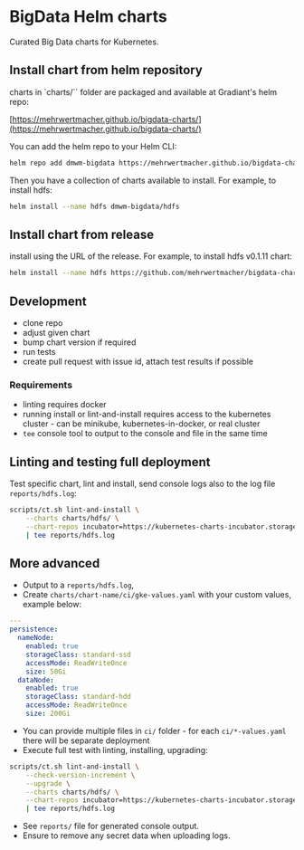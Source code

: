 # BigData Helm charts

Curated Big Data charts for Kubernetes.

## Install chart from helm repository

charts in `charts/`` folder are packaged and available at Gradiant's helm repo:  

[https://mehrwertmacher.github.io/bigdata-charts/](https://mehrwertmacher.github.io/bigdata-charts/)

You can add the helm repo to your Helm CLI:

```bash
helm repo add dmwm-bigdata https://mehrwertmacher.github.io/bigdata-charts/
```

Then you have a collection of charts available to install. For example, to install hdfs:

```bash
helm install --name hdfs dmwm-bigdata/hdfs
```

## Install chart from release

install using the URL of the release. For example, to install hdfs v0.1.11 chart:

```bash
helm install --name hdfs https://github.com/mehrwertmacher/bigdata-charts/releases/download/hdfs-0.1.11/hdfs-0.1.11.tgz
```

## Development

- clone repo
- adjust given chart
- bump chart version if required
- run tests
- create pull request with issue id, attach test results if possible

### Requirements

- linting requires docker
- running install or lint-and-install requires access to the kubernetes cluster - can be minikube, kubernetes-in-docker, or real cluster
- `tee` console tool to output to the console and file in the same time

## Linting and testing full deployment

Test specific chart, lint and install, send console logs also to the log file `reports/hdfs.log`:

```bash
scripts/ct.sh lint-and-install \
    --charts charts/hdfs/ \
    --chart-repos incubator=https://kubernetes-charts-incubator.storage.googleapis.com/,dmwm=https://mehrwertmacher.github.io/bigdata-charts \
    | tee reports/hdfs.log
```

## More advanced

- Output to a `reports/hdfs.log`, 
- Create `charts/chart-name/ci/gke-values.yaml` with your custom values, example below:

```yaml
---
persistence:
  nameNode:
    enabled: true
    storageClass: standard-ssd
    accessMode: ReadWriteOnce
    size: 50Gi
  dataNode:
    enabled: true
    storageClass: standard-hdd
    accessMode: ReadWriteOnce
    size: 200Gi

```

- You can provide multiple files in `ci/` folder - for each `ci/*-values.yaml` there will be separate deployment
- Execute full test with linting, installing, upgrading:

```bash
scripts/ct.sh lint-and-install \
    --check-version-increment \
    --upgrade \
    --charts charts/hdfs/ \
    --chart-repos incubator=https://kubernetes-charts-incubator.storage.googleapis.com/,dmwm=https://mehrwertmacher.github.io/bigdata-charts \
    | tee reports/hdfs.log
```

- See `reports/` file for generated console output.
- Ensure to remove any secret data when uploading logs.
